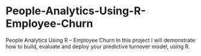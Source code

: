 # People-Analytics-Using-R-Employee-Churn
People Analytics Using R – Employee Churn
In this project I will demonstrate how to build, evaluate and deploy your predictive turnover model, using R.
